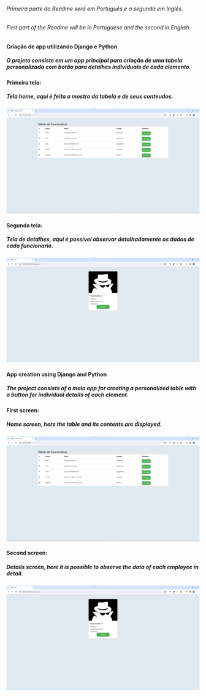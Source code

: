 ###### Primeira parte do Readme será em Português e a segunda em Inglês.
###### First part of the Readme will be in Portuguese and the second in English.

#### Criação de app utilizando Django e Python

##### O projeto consiste em um app principal para criação de uma tabela personalizada com botão para detalhes individuais de cada elemento.

#### Primeira tela:
##### Tela home, aqui é feita a mostra da tabela e de seus conteudos.

![TelaHome](./imgs/img1.png)

#### Segunda tela:
##### Tela de detalhes, aqui é possivel observar detalhadamente os dados de cada funcionario.

![TelaDetalhe](./imgs/img2.png)

#### App creation using Django and Python

##### The project consists of a main app for creating a personalized table with a button for individual details of each element.

#### First screen:
##### Home screen, here the table and its contents are displayed.

![TelaHome](./imgs/img1.png)

#### Second screen:
##### Details screen, here it is possible to observe the data of each employee in detail.

![TelaDetalhe](./imgs/img2.png)
